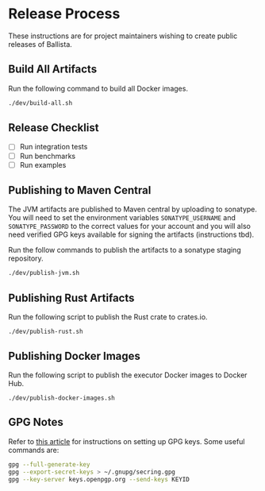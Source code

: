 # Release Process

These instructions are for project maintainers wishing to create public releases of Ballista.

## Build All Artifacts

Run the following command to build all Docker images.

```bash
./dev/build-all.sh
```

## Release Checklist

- [ ] Run integration tests
- [ ] Run benchmarks
- [ ] Run examples

## Publishing to Maven Central

The JVM artifacts are published to Maven central by uploading to sonatype. You will need to set the environment variables `SONATYPE_USERNAME` and `SONATYPE_PASSWORD` to the correct values for your account and you will also need verified GPG keys available for signing the artifacts (instructions tbd).

Run the follow commands to publish the artifacts to a sonatype staging repository.

```bash
./dev/publish-jvm.sh
```

## Publishing Rust Artifacts

Run the following script to publish the Rust crate to crates.io.

```
./dev/publish-rust.sh
```

## Publishing Docker Images

Run the following script to publish the executor Docker images to Docker Hub.

```
./dev/publish-docker-images.sh
```



## GPG Notes

Refer to [this article](https://help.github.com/en/github/authenticating-to-github/generating-a-new-gpg-key) for instructions on setting up GPG keys. Some useful commands are:

```bash
gpg --full-generate-key
gpg --export-secret-keys > ~/.gnupg/secring.gpg
gpg --key-server keys.openpgp.org --send-keys KEYID
```